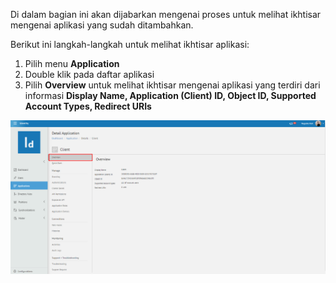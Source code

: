 Di dalam bagian ini akan dijabarkan mengenai proses untuk melihat ikhtisar mengenai aplikasi yang sudah ditambahkan.

Berikut ini langkah-langkah untuk melihat ikhtisar aplikasi:

1. Pilih menu **Application**
2. Double klik pada daftar aplikasi
3. Pilih **Overview** untuk melihat ikhtisar mengenai aplikasi yang terdiri dari informasi **Display Name, Application 
(Client) ID, Object ID, Supported Account Types, Redirect URIs**

![Gambar](_static/Gambar3.5.1_1.png/?sanitize=true)